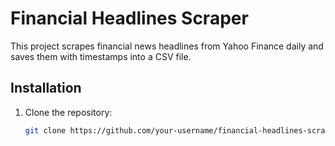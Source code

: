 # Financial Headlines Scraper

This project scrapes financial news headlines from Yahoo Finance daily and saves them with timestamps into a CSV file.

## Installation

1. Clone the repository:
   ```bash
   git clone https://github.com/your-username/financial-headlines-scraper.git
